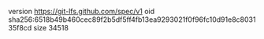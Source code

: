 version https://git-lfs.github.com/spec/v1
oid sha256:6518b49b460cec89f2b5df5ff4fb13ea9293021f0f96fc10d91e8c803135f8cd
size 34518
